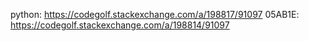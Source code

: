 python: https://codegolf.stackexchange.com/a/198817/91097
05AB1E: https://codegolf.stackexchange.com/a/198814/91097